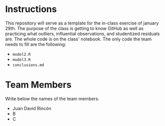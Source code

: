# Instructions

This repository will serve as a template for the in-class exercise of january 29th. The purpose of the class is getting to know GitHub as well as practicing what outliers, influential observations, and studentized residuals are. The whole code is on the class' notebook. The only code the team needs to fill are the following:
- `model2.R`
- `model3.R`
- `conclusions.md`

# Team Members
Write below the names of the team members.
- Juan David Rincón
- B
- C

